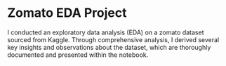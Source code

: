 # Zomato EDA Project
I conducted an exploratory data analysis (EDA) on a zomato dataset sourced from Kaggle. Through comprehensive analysis, I derived several key insights and observations about the dataset, which are thoroughly documented and presented within the notebook. 
